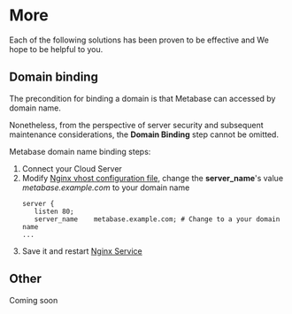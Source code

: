 # More

Each of the following solutions has been proven to be effective and We hope to be helpful to you.

## Domain binding

The precondition for binding a domain is that Metabase can accessed by domain name.

Nonetheless, from the perspective of server security and subsequent maintenance considerations, the **Domain Binding** step cannot be omitted.

Metabase domain name binding steps:

1. Connect your Cloud Server
2. Modify [Nginx vhost configuration file](/stack-components.md#nginx), change the **server_name**'s value *metabase.example.com* to your domain name
   ```text
   server {
      listen 80;
      server_name    metabase.example.com; # Change to a your domain name
   ...
   ```
3. Save it and restart [Nginx Service](/admin-services.md#nginx)


## Other

Coming soon
